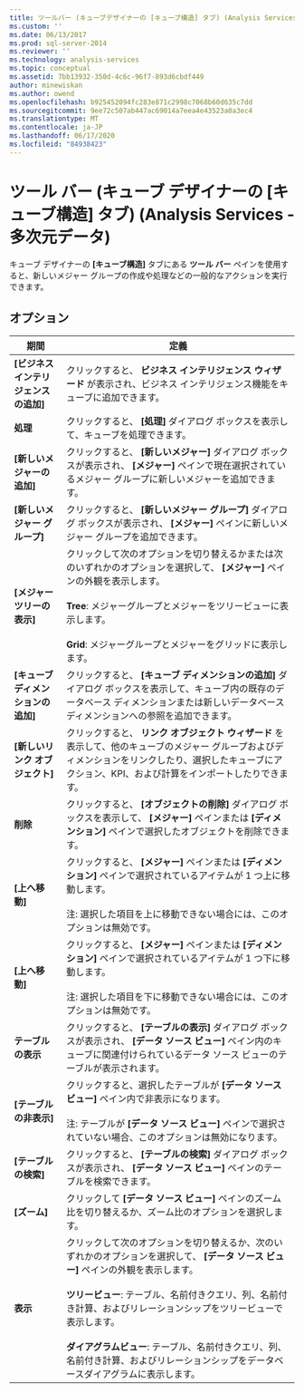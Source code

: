 ```yaml
---
title: ツールバー (キューブデザイナーの [キューブ構造] タブ) (Analysis Services 多次元データ) |Microsoft Docs
ms.custom: ''
ms.date: 06/13/2017
ms.prod: sql-server-2014
ms.reviewer: ''
ms.technology: analysis-services
ms.topic: conceptual
ms.assetid: 7bb13932-350d-4c6c-96f7-893d6cbdf449
author: minewiskan
ms.author: owend
ms.openlocfilehash: b925452094fc283e871c2998c7068b60d635c7dd
ms.sourcegitcommit: 9ee72c507ab447ac69014a7eea4e43523a0a3ec4
ms.translationtype: MT
ms.contentlocale: ja-JP
ms.lasthandoff: 06/17/2020
ms.locfileid: "84938423"
---
```

# <a name="toolbar-cube-structure-tab-cube-designer-analysis-services---multidimensional-data"></a>ツール バー (キューブ デザイナーの [キューブ構造] タブ) (Analysis Services - 多次元データ)
  キューブ デザイナーの **[キューブ構造]** タブにある **ツール バー** ペインを使用すると、新しいメジャー グループの作成や処理などの一般的なアクションを実行できます。  
  
## <a name="options"></a>オプション  
  
|期間|定義|  
|----------|----------------|  
|**[ビジネス インテリジェンスの追加]**|クリックすると、 **ビジネス インテリジェンス ウィザード** が表示され、ビジネス インテリジェンス機能をキューブに追加できます。|  
|**処理**|クリックすると、 **[処理]** ダイアログ ボックスを表示して、キューブを処理できます。|  
|**[新しいメジャーの追加]**|クリックすると、 **[新しいメジャー]** ダイアログ ボックスが表示され、 **[メジャー]** ペインで現在選択されているメジャー グループに新しいメジャーを追加できます。|  
|**[新しいメジャー グループ]**|クリックすると、 **[新しいメジャー グループ]** ダイアログ ボックスが表示され、 **[メジャー]** ペインに新しいメジャー グループを追加できます。|  
|**[メジャー ツリーの表示]**|クリックして次のオプションを切り替えるかまたは次のいずれかのオプションを選択して、 **[メジャー]** ペインの外観を表示します。<br /><br /> **Tree**: メジャーグループとメジャーをツリービューに表示します。<br /><br /> **Grid**: メジャーグループとメジャーをグリッドに表示します。|  
|**[キューブ ディメンションの追加]**|クリックすると、 **[キューブ ディメンションの追加]** ダイアログ ボックスを表示して、キューブ内の既存のデータベース ディメンションまたは新しいデータベース ディメンションへの参照を追加できます。|  
|**[新しいリンク オブジェクト]**|クリックすると、 **リンク オブジェクト ウィザード** を表示して、他のキューブのメジャー グループおよびディメンションをリンクしたり、選択したキューブにアクション、KPI、および計算をインポートしたりできます。|  
|**削除**|クリックすると、 **[オブジェクトの削除]** ダイアログ ボックスを表示して、 **[メジャー]** ペインまたは **[ディメンション]** ペインで選択したオブジェクトを削除できます。|  
|**[上へ移動]**|クリックすると、 **[メジャー]** ペインまたは **[ディメンション]** ペインで選択されているアイテムが 1 つ上に移動します。<br /><br /> 注: 選択した項目を上に移動できない場合には、このオプションは無効です。|  
|**[上へ移動]**|クリックすると、 **[メジャー]** ペインまたは **[ディメンション]** ペインで選択されているアイテムが 1 つ下に移動します。<br /><br /> 注: 選択した項目を下に移動できない場合には、このオプションは無効です。|  
|**テーブルの表示**|クリックすると、 **[テーブルの表示]** ダイアログ ボックスが表示され、 **[データ ソース ビュー]** ペイン内のキューブに関連付けられているデータ ソース ビューのテーブルが表示されます。|  
|**[テーブルの非表示]**|クリックすると、選択したテーブルが **[データ ソース ビュー]** ペイン内で非表示になります。<br /><br /> 注: テーブルが **[データ ソース ビュー]** ペインで選択されていない場合、このオプションは無効になります。|  
|**[テーブルの検索]**|クリックすると、 **[テーブルの検索]** ダイアログ ボックスが表示され、 **[データ ソース ビュー]** ペインのテーブルを検索できます。|  
|**[ズーム]**|クリックして **[データ ソース ビュー]** ペインのズーム比を切り替えるか、ズーム比のオプションを選択します。|  
|**表示**|クリックして次のオプションを切り替えるか、次のいずれかのオプションを選択して、 **[データ ソース ビュー]** ペインの外観を表示します。<br /><br /> **ツリービュー**: テーブル、名前付きクエリ、列、名前付き計算、およびリレーションシップをツリービューで表示します。<br /><br /> **ダイアグラムビュー**: テーブル、名前付きクエリ、列、名前付き計算、およびリレーションシップをデータベースダイアグラムに表示します。|  
  
  
